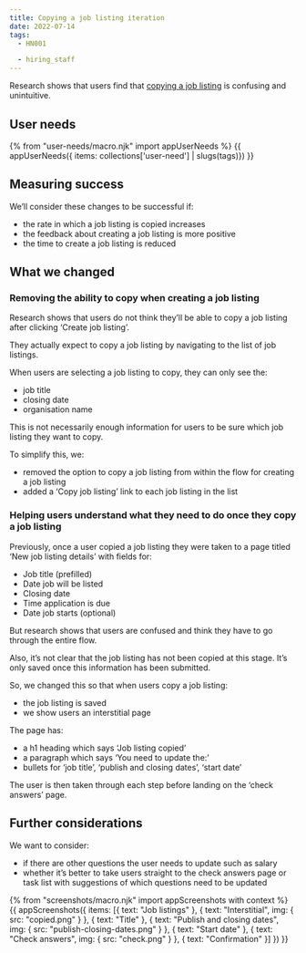 ```yaml
---
title: Copying a job listing iteration
date: 2022-07-14
tags:
  - HN001

  - hiring_staff
---
```


Research shows that users find that [copying a job listing](/copying-a-job/) is confusing and unintuitive.

## User needs

{% from "user-needs/macro.njk" import appUserNeeds %}
{{ appUserNeeds({ items: collections['user-need'] | slugs(tags)}) }}

## Measuring success

We’ll consider these changes to be successful if:

- the rate in which a job listing is copied increases
- the feedback about creating a job listing is more positive
- the time to create a job listing is reduced

## What we changed

### Removing the ability to copy when creating a job listing

Research shows that users do not think they’ll be able to copy a job listing after clicking ‘Create job listing’.

They actually expect to copy a job listing by navigating to the list of job listings.

When users are selecting a job listing to copy, they can only see the:

- job title
- closing date
- organisation name

This is not necessarily enough information for users to be sure which job listing they want to copy.

To simplify this, we:

- removed the option to copy a job listing from within the flow for creating a job listing
- added a ‘Copy job listing’ link to each job listing in the list

### Helping users understand what they need to do once they copy a job listing

Previously, once a user copied a job listing they were taken to a page titled ‘New job listing details’ with fields for:

- Job title (prefilled)
- Date job will be listed
- Closing date
- Time application is due
- Date job starts (optional)

But research shows that users are confused and think they have to go through the entire flow.

Also, it’s not clear that the job listing has not been copied at this stage. It’s only saved once this information has been submitted.

So, we changed this so that when users copy a job listing:

- the job listing is saved
- we show users an interstitial page

The page has:

- a h1 heading which says ‘Job listing copied’
- a paragraph which says ‘You need to update the:’
- bullets for ‘job title’, ‘publish and closing dates’, ‘start date’

The user is then taken through each step before landing on the ‘check answers’ page.

## Further considerations

We want to consider:

- if there are other questions the user needs to update such as salary
- whether it’s better to take users straight to the check answers page or task list with suggestions of which questions need to be updated

{% from "screenshots/macro.njk" import appScreenshots with context %}
{{ appScreenshots({
  items: [{
    text: "Job listings"
  }, {
    text: "Interstitial",
    img: { src: "copied.png" }
  }, {
    text: "Title"
  }, {
    text: "Publish and closing dates",
    img: { src: "publish-closing-dates.png" }
  }, {
    text: "Start date"
  }, {
    text: "Check answers",
    img: { src: "check.png" }
  }, {
    text: "Confirmation"
  }]
}) }}
